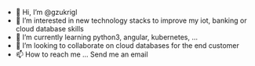 - 👋 Hi, I’m @gzukrigl
- 👀 I’m interested in new technology stacks to improve my iot, banking or cloud database skills
- 🌱 I’m currently learning python3, angular, kubernetes, ...
- 💞️ I’m looking to collaborate on cloud databases for the end customer
- 📫 How to reach me ... Send me an email

<!---
gzukrigl/gzukrigl is a ✨ special ✨ repository because its `README.md` (this file) appears on your GitHub profile.
You can click the Preview link to take a look at your changes.
--->
